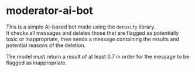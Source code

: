 # moderator-ai-bot
This is a simple AI-based bot made using the `detoxify` library.<br>
It checks all messages and deletes those that are flagged as potentially toxic or inappropriate, then sends a message containing the results and potential reasons of the deletion.

The model must return a result of at least 0.7 in order for the message to be flagged as inappropriate.